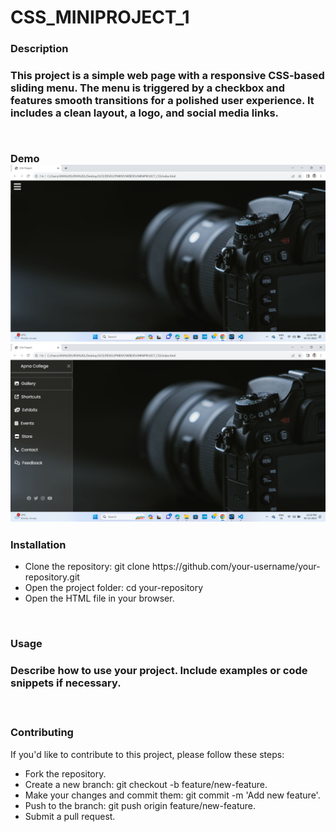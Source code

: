 # CSS_MINIPROJECT_1

<h3>Description<h3>
<p>This project is a simple web page with a responsive CSS-based sliding menu. The menu is triggered by a checkbox and features smooth transitions for a polished user experience. It includes a clean layout, a logo, and social media links.</p>
<br>

Demo
<img src="ssc1.png" title="Page before opening the menu" >
<img src="ssc2.png" title="Page after opening the menu" >

<h3>Installation</h3>
<ul>
<li>Clone the repository: git clone https://github.com/your-username/your-repository.git</li>
<li>Open the project folder: cd your-repository</li>
<li>Open the HTML file in your browser.</li>
</ul>
<br>
<h3>Usage<h3>
<p>Describe how to use your project. Include examples or code snippets if necessary.</p>
<br>
<h3>Contributing</h3>
<p>If you'd like to contribute to this project, please follow these steps:<p>
<ul>
<li>Fork the repository.</li>
<li>Create a new branch: git checkout -b feature/new-feature.</li>
<li>Make your changes and commit them: git commit -m 'Add new feature'.</li>
<li>Push to the branch: git push origin feature/new-feature.</li>
<li>Submit a pull request.</li>